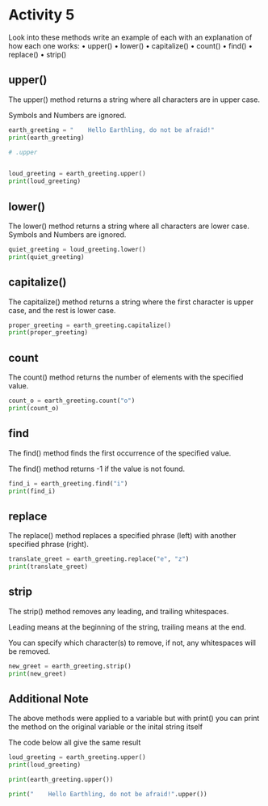 # Activity 5

Look into these methods write an example of each with an
explanation of how each one works:
• upper()
• lower()
• capitalize()
• count()
• find()
• replace()
• strip()

## upper()

The upper() method returns a string where all characters are in upper case.

Symbols and Numbers are ignored.

```python
earth_greeting = "    Hello Earthling, do not be afraid!"
print(earth_greeting)

# .upper


loud_greeting = earth_greeting.upper()
print(loud_greeting)

```

## lower()

The lower() method returns a string where all characters are lower case.
Symbols and Numbers are ignored.

```python
quiet_greeting = loud_greeting.lower()
print(quiet_greeting)
```

## capitalize()

The capitalize() method returns a string where the first character is upper case, and the rest is lower case.

```python
proper_greeting = earth_greeting.capitalize()
print(proper_greeting)
```

## count

The count() method returns the number of elements with the specified value.

```python
count_o = earth_greeting.count("o")
print(count_o)
```

## find

The find() method finds the first occurrence of the specified value.

The find() method returns -1 if the value is not found.

```python
find_i = earth_greeting.find("i")
print(find_i)
```

## replace

The replace() method replaces a specified phrase (left) with another specified phrase (right).

```python
translate_greet = earth_greeting.replace("e", "z")
print(translate_greet)
```

## strip

The strip() method removes any leading, and trailing whitespaces.

Leading means at the beginning of the string, trailing means at the end.

You can specify which character(s) to remove, if not, any whitespaces will be removed.

```python
new_greet = earth_greeting.strip()
print(new_greet)
```

## Additional Note

The above methods were applied to a variable but with print() you can print the method on the original variable or the inital string itself

The code below all give the same result

```python
loud_greeting = earth_greeting.upper()
print(loud_greeting)

print(earth_greeting.upper())

print("    Hello Earthling, do not be afraid!".upper())
```
